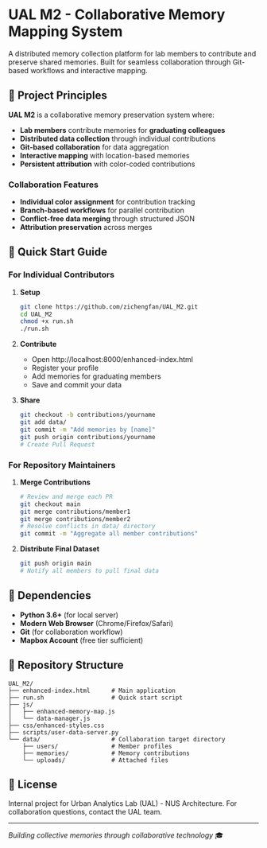 # UAL M2 - Collaborative Memory Mapping System

A distributed memory collection platform for lab members to contribute and preserve shared memories. Built for seamless collaboration through Git-based workflows and interactive mapping.

## 🎯 Project Principles

**UAL M2** is a collaborative memory preservation system where:
- **Lab members** contribute memories for **graduating colleagues**
- **Distributed data collection** through individual contributions
- **Git-based collaboration** for data aggregation
- **Interactive mapping** with location-based memories
- **Persistent attribution** with color-coded contributions


### Collaboration Features
- **Individual color assignment** for contribution tracking
- **Branch-based workflows** for parallel contribution
- **Conflict-free data merging** through structured JSON
- **Attribution preservation** across merges

## 🚀 Quick Start Guide

### For Individual Contributors

1. **Setup**
   ```bash
   git clone https://github.com/zichengfan/UAL_M2.git
   cd UAL_M2
   chmod +x run.sh
   ./run.sh
   ```

2. **Contribute**
   - Open http://localhost:8000/enhanced-index.html
   - Register your profile
   - Add memories for graduating members
   - Save and commit your data

3. **Share**
   ```bash
   git checkout -b contributions/yourname
   git add data/
   git commit -m "Add memories by [name]"
   git push origin contributions/yourname
   # Create Pull Request
   ```

### For Repository Maintainers

1. **Merge Contributions**
   ```bash
   # Review and merge each PR
   git checkout main
   git merge contributions/member1
   git merge contributions/member2
   # Resolve conflicts in data/ directory
   git commit -m "Aggregate all member contributions"
   ```

2. **Distribute Final Dataset**
   ```bash
   git push origin main
   # Notify all members to pull final data
   ```

## 🔧 Dependencies

- **Python 3.6+** (for local server)
- **Modern Web Browser** (Chrome/Firefox/Safari)
- **Git** (for collaboration workflow)
- **Mapbox Account** (free tier sufficient)

## 📁 Repository Structure

```
UAL_M2/
├── enhanced-index.html      # Main application
├── run.sh                   # Quick start script
├── js/
│   ├── enhanced-memory-map.js
│   └── data-manager.js
├── css/enhanced-styles.css
├── scripts/user-data-server.py
└── data/                    # Collaboration target directory
    ├── users/               # Member profiles
    ├── memories/            # Memory contributions
    └── uploads/             # Attached files
```


## 📄 License

Internal project for Urban Analytics Lab (UAL) - NUS Architecture.
For collaboration questions, contact the UAL team.

---

*Building collective memories through collaborative technology* 🎓
